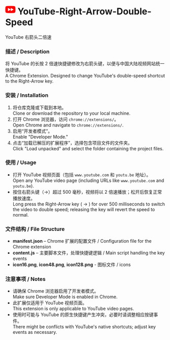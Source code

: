 # <img src="icon128.png" alt="YouTube-Right-Arrow-Double-Speed" width="32" height="32"> YouTube-Right-Arrow-Double-Speed
YouTube 右箭头二倍速

### 描述 / Description

将 YouTube 的长按 2 倍速快捷键修改为右箭头键，以便与中国大陆视频网站统一快捷键。  
A Chrome Extension. Designed to change YouTube's double-speed shortcut to the Right-Arrow key.  

### 安装 / Installation

1. 将仓库克隆或下载到本地。  
   Clone or download the repository to your local machine.
2. 打开 Chrome 浏览器，访问 `chrome://extensions/`。  
   Open Chrome and navigate to `chrome://extensions/`.
3. 启用“开发者模式”。  
   Enable "Developer Mode."
4. 点击“加载已解压的扩展程序”，选择包含项目文件的文件夹。  
   Click "Load unpacked" and select the folder containing the project files.

### 使用 / Usage

- 打开 YouTube 视频页面（包括 `www.youtube.com` 和 `youtu.be` 地址）。  
  Open any YouTube video page (including URLs like `www.youtube.com` and `youtu.be`).
- 按住右箭头键（→）超过 500 毫秒，视频将以 2 倍速播放；松开后恢复正常播放速度。  
  Long press the Right-Arrow key ( → ) for over 500 milliseconds to switch the video to double speed; releasing the key will revert the speed to normal.

### 文件结构 / File Structure

- **manifest.json** – Chrome 扩展的配置文件 / Configuration file for the Chrome extension
- **content.js** – 主要脚本文件，处理快捷键逻辑 / Main script handling the key events
- **icon16.png**, **icon48.png**, **icon128.png** - 图标文件 / icons

### 注意事项 / Notes

- 请确保 Chrome 浏览器启用了开发者模式。  
  Make sure Developer Mode is enabled in Chrome.
- 此扩展仅适用于 YouTube 视频页面。  
  This extension is only applicable to YouTube video pages.
- 使用时可能与 YouTube 的原生快捷键产生冲突，必要时请调整相应按键事件。  
  There might be conflicts with YouTube's native shortcuts; adjust key events as necessary.
